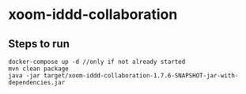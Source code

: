 # xoom-iddd-collaboration 

## Steps to run

```
docker-compose up -d //only if not already started
mvn clean package        
java -jar target/xoom-iddd-collaboration-1.7.6-SNAPSHOT-jar-with-dependencies.jar
```

